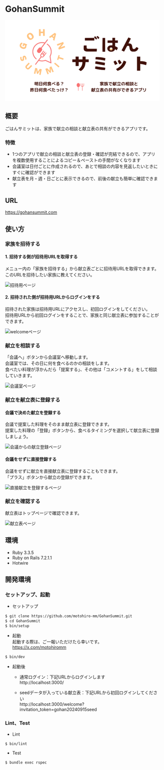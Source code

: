 # GohanSummit

![logo](app/assets/images/ogp.png)

## 概要

ごはんサミットは、家族で献立の相談と献立表の共有ができるアプリです。<br>

### 特徴

- 1つのアプリで献立の相談と献立表の登録・確認が完結できるので、アプリを複数使用することによるコピー＆ペーストの手間がなくなります
- 会議室は日付ごとに作成されるので、あとで相談の内容を見返したいときにすぐに確認ができます
- 献立表を月・週・日ごとに表示できるので、前後の献立も簡単に確認できます

## URL

https://gohansummit.com

## 使い方

### 家族を招待する

#### 1. 招待する側が招待用URLを取得する

メニュー内の「家族を招待する」から献立表ごとに招待用URLを取得できます。<br>
このURLを招待したい家族に教えてください。<br>

<img width="40%" alt="招待用ページ" src="https://github.com/user-attachments/assets/832db64a-830e-49d8-9c3a-d88d10736244">

#### 2. 招待された側が招待用URLからログインをする

招待された家族は招待用URLにアクセスし、初回ログインをしてください。<br>
招待用URLから初回ログインをすることで、家族と同じ献立表に参加することができます。<br>

<img width="40%" alt="welcomeページ" src="https://github.com/user-attachments/assets/1c86d0d2-9b45-42a8-b12f-31c96469f1ca">

### 献立を相談する

「会議へ」ボタンから会議室へ移動します。<br>
会議室では、その日に何を食べるのかの相談をします。<br>
食べたい料理が浮かんだら「提案する」、その他は「コメントする」をして相談していきます。<br>

<img width="40%" alt="会議室ページ" src="https://github.com/user-attachments/assets/79dfa93b-4cf8-45e6-980f-354ccd93951c">

### 献立を献立表に登録する

#### 会議で決めた献立を登録する

会議で提案した料理をそのまま献立表に登録できます。<br>
提案した料理の「登録」ボタンから、食べるタイミングを選択して献立表に登録しましょう。<br>

<img width="40%" alt="会議からの献立登録ページ" src="https://github.com/user-attachments/assets/fe11d3ec-55e6-47b7-94f5-63dc0cdd4bdc">

#### 会議をせずに直接登録する

会議をせずに献立を直接献立表に登録することもできます。<br>
「プラス」ボタンから献立の登録ができます。<br>

<img width="40%" alt="直接献立を登録するページ" src="https://github.com/user-attachments/assets/ea6184ed-a68b-49a1-bc07-4af7adee82d9">

### 献立を確認する

献立表はトップページで確認できます。<br>

<img width="40%" alt="献立表ページ" src="https://github.com/user-attachments/assets/e4397be8-1211-437e-9e57-e9310c45f114">

## 環境

- Ruby 3.3.5
- Ruby on Rails 7.2.1.1
- Hotwire

## 開発環境

### セットアップ、起動

- セットアップ

```angular2html
$ git clone https://github.com/motohiro-mm/GohanSummit.git
$ cd GohanSummit
$ bin/setup
```

- 起動<br>
  起動する際は、ご一報いただけたら幸いです。<br>
  https://x.com/motohiromm

```angular2html
$ bin/dev
```

- 起動後

  - 通常ログイン：下記URLからログインします<br>
    http://localhost:3000/

  - seedデータが入っている献立表：下記URLから初回ログインしてください<br>
    http://localhost:3000/welcome?invitation_token=gohan20240915seed

### Lint、Test

- Lint

```angular2html
$ bin/lint
```

- Test

```angular2html
$ bundle exec rspec
```
